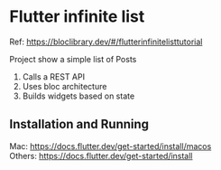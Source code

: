 # Flutter infinite list  
  
Ref: https://bloclibrary.dev/#/flutterinfinitelisttutorial  
  
Project show a simple list of Posts  
1. Calls a REST API 
2. Uses bloc architecture  
3. Builds widgets based on state
        
## Installation and Running  
Mac: https://docs.flutter.dev/get-started/install/macos  
Others: https://docs.flutter.dev/get-started/install

